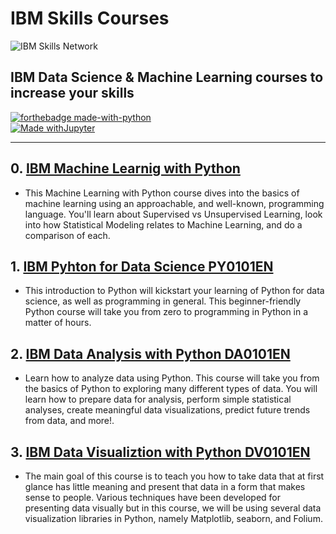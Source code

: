 IBM Skills Courses
==============================
![IBM Skills Network](https://esmarketingdigital.com/images/IBM-Skills.png)

## IBM Data Science & Machine Learning courses to increase your skills

[![forthebadge made-with-python](http://ForTheBadge.com/images/badges/made-with-python.svg)](https://www.python.org/)  
[![Made withJupyter](https://img.shields.io/badge/Made%20with-Jupyter-orange?style=for-the-badge&logo=Jupyter)](https://jupyter.org/try)  
 
---
## 0. [IBM Machine Learnig with Python](https://github.com/jesussantana/IBM-Machine-Learning-with-Python)
- This Machine Learning with Python course dives into the basics of machine learning using an approachable, and well-known, programming language. You'll learn about Supervised vs Unsupervised Learning, look into how Statistical Modeling relates to Machine Learning, and do a comparison of each.

## 1. [IBM Pyhton for Data Science PY0101EN](https://github.com/jesussantana/IBM-Python-for-Data-Science-PY0101EN)
- This introduction to Python will kickstart your learning of Python for data science, as well as programming in general. This beginner-friendly Python course will take you from zero to programming in Python in a matter of hours.  

## 2. [IBM Data Analysis with Python DA0101EN](https://github.com/jesussantana/IBM-Data-Analysis-with-Python-DA0101EN)  

- Learn how to analyze data using Python. This course will take you from the basics of Python to exploring many different types of data. You will learn how to prepare data for analysis, perform simple statistical analyses, create meaningful data visualizations, predict future trends from data, and more!.  

## 3. [IBM Data Visualiztion with Python DV0101EN](https://github.com/jesussantana/IBM-Data-Visualization-with-Python-DV0101EN)
- The main goal of this course is to teach you how to take data that at first glance has little meaning and present that data in a form that makes sense to people. Various techniques have been developed for presenting data visually but in this course, we will be using several data visualization libraries in Python, namely Matplotlib, seaborn, and Folium.

